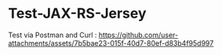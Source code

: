 # Test-JAX-RS-Jersey
Test via Postman and Curl :
https://github.com/user-attachments/assets/7b5bae23-015f-40d7-80ef-d83b4f95d997
